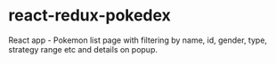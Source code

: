 # react-redux-pokedex
React app - Pokemon list page with filtering by name, id, gender, type, strategy range etc and details on popup.
